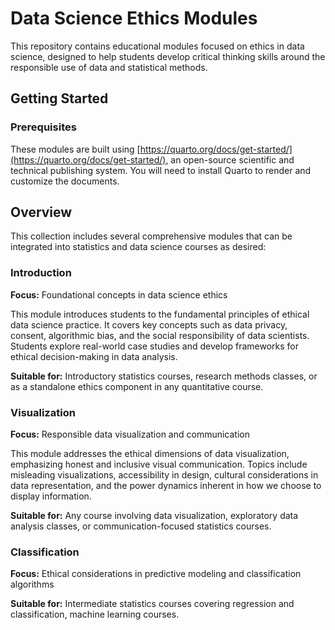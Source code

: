 # Data Science Ethics Modules

This repository contains educational modules focused on ethics in data science, designed to help students develop critical thinking skills around the responsible use of data and statistical methods.

## Getting Started

### Prerequisites

These modules are built using [https://quarto.org/docs/get-started/](https://quarto.org/docs/get-started/), an open-source scientific and technical publishing system. You will need to install Quarto to render and customize the documents.

## Overview

This collection includes several comprehensive modules that can be integrated into statistics and data science courses as desired:

### Introduction
**Focus:** Foundational concepts in data science ethics

This module introduces students to the fundamental principles of ethical data science practice. It covers key concepts such as data privacy, consent, algorithmic bias, and the social responsibility of data scientists. Students explore real-world case studies and develop frameworks for ethical decision-making in data analysis.

**Suitable for:** Introductory statistics courses, research methods classes, or as a standalone ethics component in any quantitative course.

### Visualization
**Focus:** Responsible data visualization and communication

This module addresses the ethical dimensions of data visualization, emphasizing honest and inclusive visual communication. Topics include misleading visualizations, accessibility in design, cultural considerations in data representation, and the power dynamics inherent in how we choose to display information. 

**Suitable for:** Any course involving data visualization, exploratory data analysis classes, or communication-focused statistics courses.

### Classification  
**Focus:** Ethical considerations in predictive modeling and classification algorithms



**Suitable for:** Intermediate statistics courses covering regression and classification, machine learning courses.
